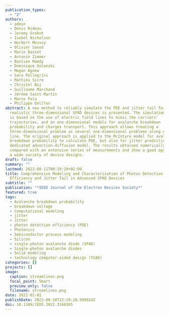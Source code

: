 ```yaml
---
publication_types:
  - "2"
authors:
  - admin
  - Denis Rideau
  - Jeremy Grebot
  - Isobel Nicholson
  - Norbert Moussy
  - Olivier Saxod
  - Marie Basset
  - Antonin Zimmer
  - Bastien Mamdy
  - Dominique Golanski
  - Megan Agnew
  - Sara Pellegrini
  - Mathieu Sicre
  - Christel Buj
  - Guillaume Marchand
  - Jérôme Saint-Martin
  - Marco Pala
  - Philippe Dollfus
abstract: A new method to reliably simulate the PDE and jitter tail for
  realistic three-dimensional SPAD devices is presented. The simulation method
  is based on the use of electric field lines to mimic the carriers’
  trajectories, and on one-dimensional models for avalanche breakdown
  probability and charges transport. This approach allows treating a
  three-dimensional problem as several one-dimensional problems along each field
  line. The original approach is applied to the McIntyre model for avalanche
  breakdown probability to calculate PDE, but also for jitter prediction using a
  dedicated advection-diffusion model. The results obtained numerically are
  compared with an extensive series of measurements and show a good agreement on
  a wide variety of device designs.
draft: false
summary: ""
lastmod: 2022-08-11T00:29:29+02:00
title: Comprehensive Modeling and Characterization of Photon Detection
  Efficiency and Jitter Tail in Advanced SPAD Devices
subtitle: ""
publication: "*IEEE Journal of the Electron Devices Society*"
featured: true
tags:
  - Avalanche breakdown probability
  - breakdown voltage
  - Computational modeling
  - jitter
  - Jitter
  - photon detection efficiency (PDE)
  - Photonics
  - Semiconductor process modeling
  - Silicon
  - single-photon avalanche diode (SPAD)
  - Single-photon avalanche diodes
  - Solid modeling
  - technology computer-aided design (TCAD)
categories: []
projects: []
image:
  caption: streamlines.png
  focal_point: Smart
  preview_only: false
  filename: streamlines.png
date: 2022-01-01
publishDate: 2022-08-10T22:29:28.999924Z
doi: 10.1109/JEDS.2022.3168365
---
```

